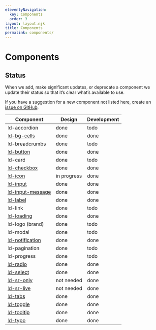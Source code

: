 ```yaml
---
eleventyNavigation:
  key: Components
  order: 3
layout: layout.njk
title: Components
permalink: components/
---
```


# Components

## Status

When we add, make significant updates, or deprecate a component we update their status so that it’s clear what’s available to use.

If you have a suggestion for a new component not listed here, create an [issue on GitHub](https://github.com/emdgroup-liquid/liquid/issues/new?template=feature_request.md).

| Component                                           | Design            | Development        |
|-----------------------------------------------------|-------------------|--------------------|
| ld-accordion                                        | done              | todo               |
| [ld-bg-cells](components/ld-bg-cells)               | done              | done               |
| ld-breadcrumbs                                      | done              | todo               |
| [ld-button](components/ld-button/)                  | done              | done               |
| ld-card                                             | done              | todo               |
| [ld-checkbox](components/ld-checkbox)               | done              | done               |
| [ld-icon](components/ld-icon/)                      | in progress       | done               |
| [ld-input](components/ld-input/)                    | done              | done               |
| [ld-input-message](components/ld-input-message/)    | done              | done               |
| [ld-label](components/ld-label/)                    | done              | done               |
| ld-link                                             | done              | todo               |
| [ld-loading](components/ld-loading/)                | done              | done               |
| ld-logo (brand)                                     | done              | todo               |
| ld-modal                                            | done              | todo               |
| [ld-notification](components/ld-notification)       | done              | done               |
| ld-pagination                                       | done              | todo               |
| ld-progress                                         | done              | todo               |
| [ld-radio](components/ld-radio)                     | done              | done               |
| [ld-select](components/ld-select)                   | done              | done               |
| [ld-sr-only](components/ld-sr-only/)                | not needed        | done               |
| [ld-sr-live](components/ld-sr-live/)                | not needed        | done               |
| [ld-tabs](components/ld-tabs)                       | done              | done               |
| [ld-toggle](components/ld-toggle)                   | done              | done               |
| [ld-tooltip](components/ld-tooltip)                 | done              | done               |
| [ld-typo](components/ld-typo/)                      | done              | done               |
